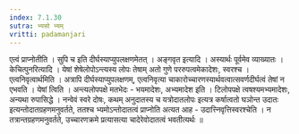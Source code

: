 ```yaml
---
index: 7.1.30
sutra: भ्यसो भ्यम्
vritti: padamanjari
---
```


  एत्वं प्राप्नोतीति । सुपि च इति दीर्घस्याप्युपलक्षणमेतत् । अङ्गवृत इत्यादि । अस्यार्थः पूर्वमेव व्याख्यातः ।  केचित्पुनरित्यादि । येषां शेषेलोपोऽन्त्यस्य लोपः तेषाम् अतो गुणे पररुपत्वमेकादेशः, स्वरश्च । एत्वनिवृत्वार्थमिति । अत्रापि दीर्घस्याप्युपलक्षणम्, एत्वनिवृत्या चाकारोच्चारणस्यार्थवत्वात्सवर्णदीर्घत्वं तेषां न  एभवति । येषां त्विति । अन्त्यलोपपक्षे मतभेदः - भयमादेशः, अभ्यमादेश इति । टिलोपपक्षे त्वषश्यमभ्यमादेशः, अन्यथा रुपासिद्धे । नन्वेवं स्वरे दोषः, कथम् अनुदातस्य च यत्रोदातलोपः इत्यत्र कर्षात्वतो घञोन्त उदातः इत्यन्तोदातग्रहणमनुवर्तते, ततश्च भ्यमोऽन्तोदातत्वं प्राप्नोति अत्यत आह - उदात्त्निवृत्तिस्वरश्चेति । न तत्रान्तग्रहणमनुवर्तते, उच्चारणक्रमे प्रत्यासत्या चादेरेवोदातत्वं भवतीत्यर्थः ॥